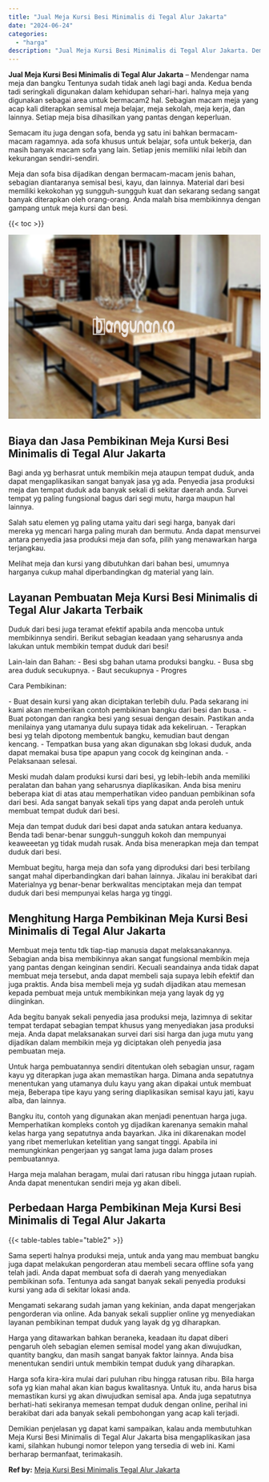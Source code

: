 ```yaml
---
title: "Jual Meja Kursi Besi Minimalis di Tegal Alur Jakarta"
date: "2024-06-24"
categories: 
  - "harga"
description: "Jual Meja Kursi Besi Minimalis di Tegal Alur Jakarta. Demikian penjelasan yg dapat kami sampaikan, kalau anda membutuhkan Meja Kursi Besi Minimalis di Tegal..."
---
```


**Jual Meja Kursi Besi Minimalis di Tegal Alur Jakarta** – Mendengar nama meja dan bangku Tentunya sudah tidak aneh lagi bagi anda. Kedua benda tadi seringkali digunakan dalam kehidupan sehari-hari. halnya meja yang digunakan sebagai area untuk bermacam2 hal. Sebagian macam meja yang acap kali diterapkan semisal meja belajar, meja sekolah, meja kerja, dan lainnya. Setiap meja bisa dihasilkan yang pantas dengan keperluan.

Semacam itu juga dengan sofa, benda yg satu ini bahkan bermacam-macam ragamnya. ada sofa khusus untuk belajar, sofa untuk bekerja, dan masih banyak macam sofa yang lain. Setiap jenis memiliki nilai lebih dan kekurangan sendiri-sendiri.

Meja dan sofa bisa dijadikan dengan bermacam-macam jenis bahan, sebagian diantaranya semisal besi, kayu, dan lainnya. Material dari besi memiliki kekokohan yg sungguh-sungguh kuat dan sekarang sedang sangat banyak diterapkan oleh orang-orang. Anda malah bisa membikinnya dengan gampang untuk meja kursi dan besi.

{{< toc >}}

![Jual Meja Kursi Besi Minimalis di Tegal Alur Jakarta](/images/jual-meja-besi-murah32.png)

## Biaya dan Jasa Pembikinan Meja Kursi Besi Minimalis di Tegal Alur Jakarta

Bagi anda yg berhasrat untuk membikin meja ataupun tempat duduk, anda dapat mengaplikasikan sangat banyak jasa yg ada. Penyedia jasa produksi meja dan tempat duduk ada banyak sekali di sekitar daerah anda. Survei tempat yg paling fungsional bagus dari segi mutu, harga maupun hal lainnya.

Salah satu elemen yg paling utama yaitu dari segi harga, banyak dari mereka yg mencari harga paling murah dan bermutu. Anda dapat mensurvei antara penyedia jasa produksi meja dan sofa, pilih yang menawarkan harga terjangkau.

Melihat meja dan kursi yang dibutuhkan dari bahan besi, umumnya harganya cukup mahal diperbandingkan dg material yang lain.

## Layanan Pembuatan Meja Kursi Besi Minimalis di Tegal Alur Jakarta Terbaik

Duduk dari besi juga teramat efektif apabila anda mencoba untuk membikinnya sendiri. Berikut sebagian keadaan yang seharusnya anda lakukan untuk membikin tempat duduk dari besi!

Lain-lain dan Bahan: - Besi sbg bahan utama produksi bangku. - Busa sbg area duduk secukupnya. - Baut secukupnya - Progres

Cara Pembikinan:

\- Buat desain kursi yang akan diciptakan terlebih dulu. Pada sekarang ini kami akan memberikan contoh pembikinan bangku dari besi dan busa. - Buat potongan dan rangka besi yang sesuai dengan desain. Pastikan anda menilainya yang utamanya dulu supaya tidak ada kekeliruan. - Terapkan besi yg telah dipotong membentuk bangku, kemudian baut dengan kencang. - Tempatkan busa yang akan digunakan sbg lokasi duduk, anda dapat memakai busa tipe apapun yang cocok dg keinginan anda. - Pelaksanaan selesai.

Meski mudah dalam produksi kursi dari besi, yg lebih-lebih anda memiliki peralatan dan bahan yang seharusnya diaplikasikan. Anda bisa meniru beberapa kiat di atas atau memperhatikan video panduan pembikinan sofa dari besi. Ada sangat banyak sekali tips yang dapat anda peroleh untuk membuat tempat duduk dari besi.

Meja dan tempat duduk dari besi dapat anda satukan antara keduanya. Benda tadi benar-benar sungguh-sungguh kokoh dan mempunyai keaweeetan yg tidak mudah rusak. Anda bisa menerapkan meja dan tempat duduk dari besi.

Membuat begitu, harga meja dan sofa yang diproduksi dari besi terbilang sangat mahal diperbandingkan dari bahan lainnya. Jikalau ini berakibat dari Materialnya yg benar-benar berkwalitas menciptakan meja dan tempat duduk dari besi mempunyai kelas harga yg tinggi.

## Menghitung Harga Pembikinan Meja Kursi Besi Minimalis di Tegal Alur Jakarta

Membuat meja tentu tdk tiap-tiap manusia dapat melaksanakannya. Sebagian anda bisa membikinnya akan sangat fungsional membikin meja yang pantas dengan keinginan sendiri. Kecuali seandainya anda tidak dapat membuat meja tersebut, anda dapat membeli saja supaya lebih efektif dan juga praktis. Anda bisa membeli meja yg sudah dijadikan atau memesan kepada pembuat meja untuk membikinkan meja yang layak dg yg diinginkan.

Ada begitu banyak sekali penyedia jasa produksi meja, lazimnya di sekitar tempat terdapat sebagian tempat khusus yang menyediakan jasa produksi meja. Anda dapat melaksanakan survei dari sisi harga dan juga mutu yang dijadikan dalam membikin meja yg diciptakan oleh penyedia jasa pembuatan meja.

Untuk harga pembuatannya sendiri ditentukan oleh sebagian unsur, ragam kayu yg diterapkan juga akan memastikan harga. Dimana anda sepatutnya menentukan yang utamanya dulu kayu yang akan dipakai untuk membuat meja, Beberapa tipe kayu yang sering diaplikasikan semisal kayu jati, kayu alba, dan lainnya.

Bangku itu, contoh yang digunakan akan menjadi penentuan harga juga. Memperhatikan kompleks contoh yg dijadikan karenanya semakin mahal kelas harga yang sepatutnya anda bayarkan. Jika ini dikarenakan model yang ribet memerlukan ketelitian yang sangat tinggi. Apabila ini memungkinkan pengerjaan yg sangat lama juga dalam proses pembuatannya.

Harga meja malahan beragam, mulai dari ratusan ribu hingga jutaan rupiah. Anda dapat menentukan sendiri meja yg akan dibeli.

## Perbedaan Harga Pembikinan Meja Kursi Besi Minimalis di Tegal Alur Jakarta

{{< table-tables table="table2" >}}

Sama seperti halnya produksi meja, untuk anda yang mau membuat bangku juga dapat melakukan pengorderan atau membeli secara offline sofa yang telah jadi. Anda dapat membuat sofa di daerah yang menyediakan pembikinan sofa. Tentunya ada sangat banyak sekali penyedia produksi kursi yang ada di sekitar lokasi anda.

Mengamati sekarang sudah jaman yang kekinian, anda dapat mengerjakan pengorderan via online. Ada banyak sekali supplier online yg menyediakan layanan pembikinan tempat duduk yang layak dg yg diharapkan.

Harga yang ditawarkan bahkan beraneka, keadaan itu dapat diberi pengaruh oleh sebagian elemen semisal model yang akan diwujudkan, quantity bangku, dan masih sangat banyak faktor lainnya. Anda bisa menentukan sendiri untuk membikin tempat duduk yang diharapkan.

Harga sofa kira-kira mulai dari puluhan ribu hingga ratusan ribu. Bila harga sofa yg kian mahal akan kian bagus kwalitasnya. Untuk itu, anda harus bisa memastikan kursi yg akan diwujudkan semisal apa. Anda juga sepatutnya berhati-hati sekiranya memesan tempat duduk dengan online, perihal ini berakibat dari ada banyak sekali pembohongan yang acap kali terjadi.

Demikian penjelasan yg dapat kami sampaikan, kalau anda membutuhkan Meja Kursi Besi Minimalis di Tegal Alur Jakarta bisa mengaplikasikan jasa kami, silahkan hubungi nomor telepon yang tersedia di web ini. Kami berharap bermanfaat, terimakasih.

**Ref by:** [Meja Kursi Besi Minimalis Tegal Alur Jakarta](https://id.wikipedia.org/wiki/Meja)
